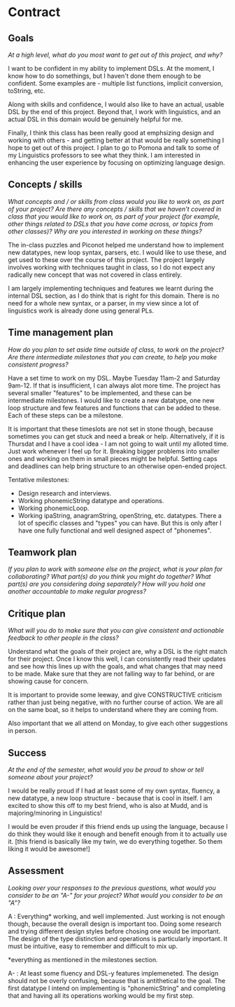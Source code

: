 # Contract

## Goals

_At a high level, what do you most want to get out of this project, and why?_

I want to be confident in my ability to implement DSLs. At the moment, I know how to do somethings, but I haven't done them enough to be confident. Some examples are - multiple list functions, implicit conversion, toString, etc. 

Along with skills and confidence, I would also like to have an actual, usable DSL by the end of this project. Beyond that, I work with linguistics, and an actual DSL in this domain would be genuinely helpful for me.

Finally, I think this class has been really good at emphsizing design and working with others - and getting better at that would be really something I hope to get out of this project. I plan to go to Pomona and talk to some of my Linguistics professors to see what they think. I am interested in enhancing the user experience by focusing on optimizing language design.

## Concepts / skills

_What concepts and / or skills from class would you like to work on, as part of your
project? Are there any concepts / skills that we haven't covered in class that you would
like to work on, as part of your project (for example, other things related to DSLs that
you have come across, or topics from other classes)? Why are you interested in working on
these things?_

The in-class puzzles and Piconot helped me understand how to implement new datatypes, new loop syntax, parsers, etc. I would like to use these, and get used to these over the course of this project. The project largely involves working with techniques taught in class, so I do not expect any radically new concept that was not covered in class entirely.

I am largely implementing techniques and features we learnt during the internal DSL section, as I do think that is right for this domain. There is no need for a whole new syntax, or a parser, in my view since a lot of linguistics work is already done using general PLs.

## Time management plan

_How do you plan to set aside time outside of class, to work on the project? Are there
intermediate milestones that you can create, to help you make consistent progress?_

Have a set time to work on my DSL. Maybe Tuesday 11am-2 and Saturday 9am-12. If that is insufficient, I can always alot more time. The project has several smaller "features" to be implemented, and these can be intermediate milestones. I would like to create a new datatype, one new loop structure and few features and functions that can be added to these. Each of these steps can be a milestone.

It is important that these timeslots are not set in stone though, because sometimes you can get stuck and need a break or help. Alternatively, if it is Thursdat and I have a cool idea - I am not going to wait until my alloted time. Just work whenever I feel up for it. Breaking bigger problems into smaller ones and working on them in small pieces might be helpful. Setting caps and deadlines can help bring structure to an otherwise open-ended project.

Tentative milestones: 
- Design research and interviews.
- Working phonemicString datatype and operations. 
- Working phonemicLoop. 
- Working ipaString, anagramString, openString, etc. datatypes. There a lot of specific classes and "types" you can have. But this is only after I have one fully functional and well designed aspect of "phonemes".

## Teamwork plan

_If you plan to work with someone else on the project, what is your plan for
collaborating? What part(s) do you think you might do together? What part(s) are you
considering doing separately? How will you hold one another accountable to make regular
progress?_

## Critique plan

_What will you do to make sure that you can give consistent and actionable feedback to
other people in the class?_

Understand what the goals of their project are, why a DSL is the right match for their project. Once I know this well, I can consistently read their updates and see how this lines up with the goals, and what changes that may need to be made. Make sure that they are not falling way to far behind, or are showing cause for concern. 

It is important to provide some leeway, and give CONSTRUCTIVE criticism rather than just being negative, with no further course of action. We are all on the same boat, so it helps to understand where they are coming from. 

Also important that we all attend on Monday, to give each other suggestions in person.

## Success

_At the end of the semester, what would you be proud to show or tell someone about your
project?_

I would be really proud if I had at least some of my own syntax, fluency, a new datatype, a new loop structure - because that is cool in itself. I am excited to show this off to my best friend, who is also at Mudd, and is majoring/minoring in Linguistics!  

I would be even prouder if this friend ends up using the language, because I do think they would like it enough and benefit enough from it to actually use it.
[this friend is basically like my twin, we do everything together. So them liking it would be awesome!]

## Assessment

_Looking over your responses to the previous questions, what would you consider to be an
"A-" for your project? What would you consider to be an "A"?_


A :  Everything* working, and well implemented. Just working is not enough though, because the overall design is important too. Doing some research and trying different design styles before chosing one would be important. The design of the type distinction and operations is particularly important. It must be intuitive, easy to remember and difficult to mix up.

*everything as mentioned in the milestones section.

A- :  At least some fluency and DSL-y features implemeneted. The design should not be overly confusing, because that is antithetical to the goal. The first datatype I intend on implementing is "phonemicString" and completing that and having all its operations working would be my first step.

